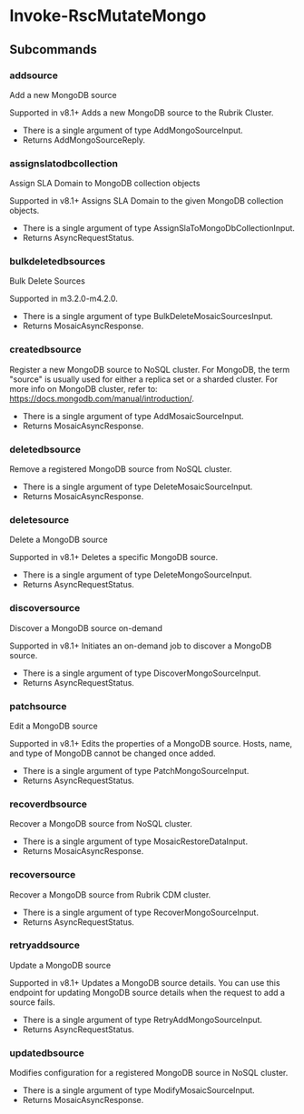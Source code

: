 # Invoke-RscMutateMongo
## Subcommands
### addsource
Add a new MongoDB source

Supported in v8.1+
Adds a new MongoDB source to the Rubrik Cluster.

- There is a single argument of type AddMongoSourceInput.
- Returns AddMongoSourceReply.
### assignslatodbcollection
Assign SLA Domain to MongoDB collection objects

Supported in v8.1+
Assigns SLA Domain to the given MongoDB collection objects.

- There is a single argument of type AssignSlaToMongoDbCollectionInput.
- Returns AsyncRequestStatus.
### bulkdeletedbsources
Bulk Delete Sources

Supported in m3.2.0-m4.2.0.

- There is a single argument of type BulkDeleteMosaicSourcesInput.
- Returns MosaicAsyncResponse.
### createdbsource
Register a new MongoDB source to NoSQL cluster. 
For MongoDB, the term "source" is usually used for either a replica set or a sharded cluster.
For more info on MongoDB cluster, refer to: https://docs.mongodb.com/manual/introduction/.

- There is a single argument of type AddMosaicSourceInput.
- Returns MosaicAsyncResponse.
### deletedbsource
Remove a registered MongoDB source from NoSQL cluster.

- There is a single argument of type DeleteMosaicSourceInput.
- Returns MosaicAsyncResponse.
### deletesource
Delete a MongoDB source

Supported in v8.1+
Deletes a specific MongoDB source.

- There is a single argument of type DeleteMongoSourceInput.
- Returns AsyncRequestStatus.
### discoversource
Discover a MongoDB source on-demand

Supported in v8.1+
Initiates an on-demand job to discover a MongoDB source.

- There is a single argument of type DiscoverMongoSourceInput.
- Returns AsyncRequestStatus.
### patchsource
Edit a MongoDB source

Supported in v8.1+
Edits the properties of a MongoDB source. Hosts, name, and type of MongoDB cannot be changed once added.

- There is a single argument of type PatchMongoSourceInput.
- Returns AsyncRequestStatus.
### recoverdbsource
Recover a MongoDB source from NoSQL cluster.

- There is a single argument of type MosaicRestoreDataInput.
- Returns MosaicAsyncResponse.
### recoversource
Recover a MongoDB source from Rubrik CDM cluster.

- There is a single argument of type RecoverMongoSourceInput.
- Returns AsyncRequestStatus.
### retryaddsource
Update a MongoDB source

Supported in v8.1+
Updates a MongoDB source details. You can use this endpoint for updating MongoDB source details when the request to add a source fails.

- There is a single argument of type RetryAddMongoSourceInput.
- Returns AsyncRequestStatus.
### updatedbsource
Modifies configuration for a registered MongoDB source in NoSQL cluster.

- There is a single argument of type ModifyMosaicSourceInput.
- Returns MosaicAsyncResponse.
